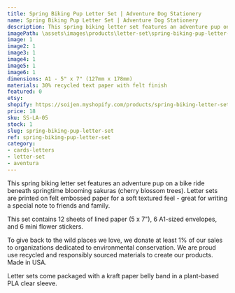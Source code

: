 ```yaml
---
title: Spring Biking Pup Letter Set | Adventure Dog Stationery
name: Spring Biking Pup Letter Set | Adventure Dog Stationery
description: This spring biking letter set features an adventure pup on a bike ride beneath springtime blooming sakuras (cherry blossom trees). Letter sets are printed on felt embossed paper for a soft textured feel - great for writing a special note to friends and family. Made in USA.
imagePath: \assets\images\products\letter-set\spring-biking-pup-letter-set
image: 1
image2: 1
image3: 1
image4: 1
image5: 1
image6: 1
dimensions: A1 - 5" x 7" (127mm x 178mm)
materials: 30% recycled text paper with felt finish
featured: 0
etsy: 
shopify: https://soijen.myshopify.com/products/spring-biking-letter-set
price: 18
sku: SS-LA-05
stock: 1
slug: spring-biking-pup-letter-set
ref: spring-biking-pup-letter-set
category:
- cards-letters
- letter-set
- aventura
---
```

This spring biking letter set features an adventure pup on a bike ride beneath springtime blooming sakuras (cherry blossom trees). Letter sets are printed on felt embossed paper for a soft textured feel - great for writing a special note to friends and family.

This set contains 12 sheets of lined paper (5 x 7"), 6 A1-sized envelopes, and 6 mini flower stickers.

To give back to the wild places we love, we donate at least 1% of our sales to organizations dedicated to environmental conservation. We are proud use recycled and responsibly sourced materials to create our products. Made in USA.

Letter sets come packaged with a kraft paper belly band in a plant-based PLA clear sleeve.


